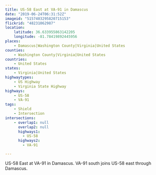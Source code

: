 ```yaml
---
title: US-58 East at VA-91 in Damascus
date: "2019-06-24T06:31:52Z"
imageid: "5157403295820715153"
flickrid: "48231062987"
location:
    latitude: 36.633955863142205
    longitude: -81.78419892445956
places:
    - Damascus|Washington County|Virginia|United States
counties:
    - Washington County|Virginia|United States
countries:
    - United States
states:
    - Virginia|United States
highwaytypes:
    - US Highway
    - Virginia State Highway
highways:
    - US-58
    - VA-91
tags:
    - Shield
    - Intersection
intersections:
    - overlap1: null
      overlap2: null
      highways1:
        - US-58
      highways2:
        - VA-91

---
```

US-58 East at VA-91 in Damascus.  VA-91 south joins US-58 east through Damascus.